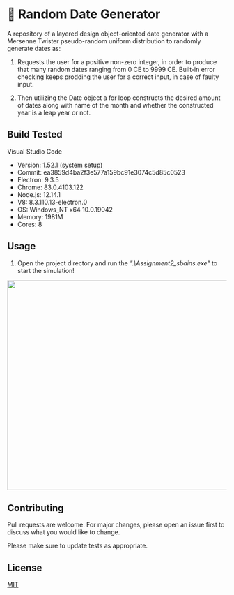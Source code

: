 # 📅 Random Date Generator

A repository of a layered design object-oriented date generator with a Mersenne Twister pseudo-random uniform distribution to randomly generate dates as:

 1) Requests the user for a positive non-zero integer, in order to produce that many 
	random dates ranging from 0 CE to 9999 CE. Built-in error checking keeps prodding 
	the user for a correct input, in case of faulty input.
	
 2) Then utilizing the Date object a for loop constructs the desired amount of dates 
	along with name of the month and whether the constructed year is a leap year or not.


## Build Tested

Visual Studio Code
* Version: 1.52.1 (system setup)
* Commit: ea3859d4ba2f3e577a159bc91e3074c5d85c0523
* Electron: 9.3.5
* Chrome: 83.0.4103.122
* Node.js: 12.14.1
* V8: 8.3.110.13-electron.0
* OS: Windows_NT x64 10.0.19042
* Memory: 1981M
* Cores: 8


## Usage

1)	Open the project directory and run the _".\Assignment2_sbains.exe"_ to start the simulation!


<img src="https://github.com/sabneet95/Computer-Science/blob/master/Random_Date_Generator/Random_Date_Generator.gif" width="853.3" height="480">


## Contributing

Pull requests are welcome. For major changes, please open an issue first to discuss what you would like to change.

Please make sure to update tests as appropriate.

## License
[MIT](https://choosealicense.com/licenses/mit/)
